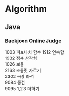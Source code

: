 # Algorithm

## Java

### Baekjoon Online Judge

1003 피보나치 함수 
1912 연속합  
1932 정수 삼각형  
1026 보물  
2163 초콜릿 자르기  
2302 극장 좌석  
9084 동전  
9095 1,2,3 더하기  
